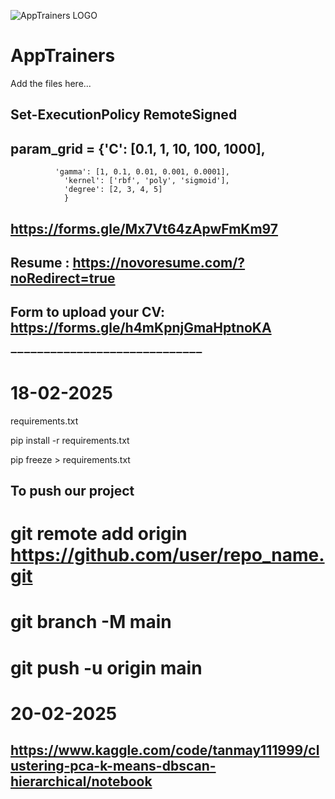 ![AppTrainers LOGO](https://github.com/user-attachments/assets/31909115-723d-4e2b-8e29-af0b8cd8bcee)
# AppTrainers

Add the files here...

## Set-ExecutionPolicy RemoteSigned

## param_grid = {'C': [0.1, 1, 10, 100, 1000],
              'gamma': [1, 0.1, 0.01, 0.001, 0.0001],
                'kernel': ['rbf', 'poly', 'sigmoid'],
                'degree': [2, 3, 4, 5]
                }


## https://forms.gle/Mx7Vt64zApwFmKm97

## Resume : https://novoresume.com/?noRedirect=true

## Form to upload your CV: https://forms.gle/h4mKpnjGmaHptnoKA

➖➖➖➖➖➖➖➖➖➖➖➖➖➖➖➖➖➖➖➖➖➖➖➖➖➖➖➖➖

# 18-02-2025

requirements.txt

pip install -r requirements.txt

pip freeze > requirements.txt

## To push our project
# git remote add origin https://github.com/user/repo_name.git
# git branch -M main
# git push -u origin main


# 20-02-2025

## https://www.kaggle.com/code/tanmay111999/clustering-pca-k-means-dbscan-hierarchical/notebook


